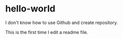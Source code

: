 # hello-world
I don't know how to use Github and create repository.

This is the first time I edit a readme file.
